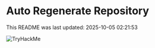 # Auto Regenerate Repository

This README was last updated: 2025-10-05 02:21:53

 ![TryHackMe](https://tryhackme.com/badge/533634)